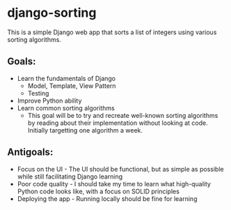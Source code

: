 # django-sorting

This is a simple Django web app that sorts a list of integers using various sorting algorithms.

## Goals:
- Learn the fundamentals of Django
  - Model, Template, View Pattern
  - Testing
- Improve Python ability
- Learn common sorting algorithms
  - This goal will be to try and recreate well-known sorting algorithms by reading about their implementation without looking at code. Initially targetting one algorithm a week.
  
## Antigoals:
- Focus on the UI - The UI should be functional, but as simple as possible while still facilitating Django learning
- Poor code quality - I should take my time to learn what high-quality Python code looks like, with a focus on SOLID principles
- Deploying the app - Running locally should be fine for learning
